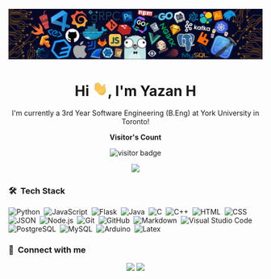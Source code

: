 <p align="center"><img src="https://raw.githubusercontent.com/hxddad/hxddad/master/header.png"></p>

<h1 align="center">Hi <img src="https://raw.githubusercontent.com/hxddad/hxddad/master/Hi.gif" width="30px" height="30px">, I'm Yazan H</h1>

<p align="center" width="150px">I'm currently a 3rd Year Software Engineering (B.Eng) at York University in Toronto!</p>

<p align="center"><b>Visitor's Count</b></p>
<p align="center"><img src="https://profile-counter.glitch.me/%7Bhxddad%7D/count.svg" alt="visitor badge"/></p>
<p align="center"><img src="https://github-readme-stats.vercel.app/api/top-langs/?username=hxddad&layout=compact&hide=TSQL&theme=chartreuse-dark"></p>
<!-- <p align="center" ><img src="https://github-readme-stats.vercel.app/api?username=hxddad&count_private=true&show_icons=true&&theme=chartreuse-dark&include_all_commits=true" width="400"></p> 
<p align="center" ><img src="https://github-readme-streak-stats.herokuapp.com?user=hxddad&theme=chartreuse-dark"></p> -->

### 🛠 &nbsp;Tech Stack

![Python](https://img.shields.io/badge/-Python-05122A?style=flat&logo=python)&nbsp;
![JavaScript](https://img.shields.io/badge/-JavaScript-05122A?style=flat&logo=javascript)&nbsp;
![Flask](https://img.shields.io/badge/-Flask-05122A?style=flat&logo=flask)&nbsp;
![Java](https://img.shields.io/badge/-Java-05122A?style=flat&logo=Java&logoColor=FFA518)&nbsp;
![C](https://img.shields.io/badge/-C-05122A?style=flat&logo=C&logoColor=A8B9CC)&nbsp;
![C++](https://img.shields.io/badge/-C++-05122A?style=flat&logo=C%2B%2B&logoColor=00599C)&nbsp;
![HTML](https://img.shields.io/badge/-HTML-05122A?style=flat&logo=HTML5)&nbsp;
![CSS](https://img.shields.io/badge/-CSS-05122A?style=flat&logo=CSS3&logoColor=1572B6)&nbsp;
![JSON](https://img.shields.io/badge/-JSON-05122A?style=flat&logo=json&logoColor=000000)&nbsp;
![Node.js](https://img.shields.io/badge/-Node.js-05122A?style=flat&logo=node.js&logoColor=339933)&nbsp;
![Git](https://img.shields.io/badge/-Git-05122A?style=flat&logo=git)&nbsp;
![GitHub](https://img.shields.io/badge/-GitHub-05122A?style=flat&logo=github)&nbsp;
![Markdown](https://img.shields.io/badge/-Markdown-05122A?style=flat&logo=markdown)&nbsp;
![Visual Studio Code](https://img.shields.io/badge/-Visual%20Studio%20Code-05122A?style=flat&logo=visual-studio-code&logoColor=007ACC)&nbsp;
![PostgreSQL](https://img.shields.io/badge/-PostgreSQL-05122A?style=flat&logo=postgresql&logoColor=336791)&nbsp;
![MySQL](https://img.shields.io/badge/-MySQL-05122A?style=flat&logo=mysql&logoColor=4479A1)&nbsp;
![Arduino](https://img.shields.io/badge/-Arduino-05122A?style=flat&logo=arduino&logoColor=00979D)&nbsp;
![Latex](https://img.shields.io/badge/-Latex-05122A?style=flat&logo=latex&logoColor=008080)&nbsp;

### :link: &nbsp;Connect with me

<p align="center">
<a href="https://linkedin.com/in/hxddad"><img src="https://img.shields.io/badge/-LinkedIn-0077B5?style=for-the-badge&logo=Linkedin&logoColor=white"/></a>
<a href="mailto:haddad.yazan117@gmail.com"><img src="https://img.shields.io/badge/-Gmail-D14836?style=for-the-badge&logo=Gmail&logoColor=white"/></a>
</p>
